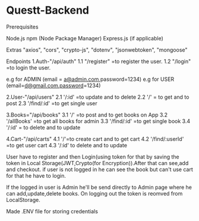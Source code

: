 # Questt-Backend

Prerequisites

Node.js
npm (Node Package Manager)
Express.js (if applicable)

Extras
"axios", "cors", "crypto-js", "dotenv", "jsonwebtoken", "mongoose"

Endpoints
1.Auth-"/api/auth"
1.1 "/register" =to register the user.
1.2 "/login" =to login the user.

e.g for ADMIN (email =  a@admin.com,password=1234)
e.g for USER (email=d@gmail.com.password=1234)

2.User-"/api/users"
2.1 '/:id' =to update and to delete
2.2  '/'  = to get and to post
2.3 '/find/:id' =to get single user

3.Books="/api/books"
3.1 '/' =to post and to get books on App
3.2 '/allBooks' =to get all books for admin
3.3 '/find/:id' =to get single book
3.4 '/:id' = to delete and to update

4.Cart-"/api/carts"
4.1 '/'=to create cart and to get cart
4.2 '/find/:userId' =to get user cart
4.3 '/:id' to delete and to update

User have to register and then Login(using token for that by saving the token in Local Storage(JWT,Crypto(for Encryption)).After that can see,add and checkout.
if user is not logged in he can see the book but can't use cart for that he have to login.

If the logged in user is Admin he'll be send directly to Admin page where he can add,update,delete books.
On logging out the token is reomved from LocalStorage.

Made .ENV file for storing credentials
